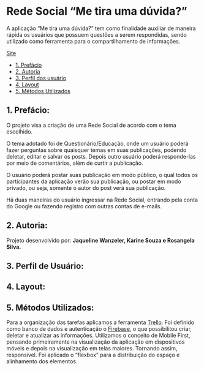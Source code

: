 # Rede Social “Me tira uma dúvida?”

A aplicação “Me tira uma dúvida?” tem como finalidade auxiliar de maneira rápida os usuários que possuem questões a serem respondidas, sendo utilizado como ferramenta para o compartilhamento de informações.

[Site]()

* [1. Prefácio](#1-prefácio)
* [2. Autoria](#2-autoria)
* [3. Perfil dos usuário](#3-perfil-dos-usuários)
* [4. Layout](#4-layout)
* [5. Métodos Utilizados](#5-métodos-utilizados)

## 1. Prefácio:

O projeto visa a criação de uma Rede Social de acordo com o tema escolhido. 

O tema adotado foi de Questionário/Educação, onde um usuário poderá fazer perguntas sobre quaisquer temas em suas publicações, podendo deletar, editar e salvar os posts. Depois outro usuário poderá responde-las por meio de comentários, além de curtir a publicação.

O usuário poderá postar suas publicação em modo público, o qual todos os participantes da aplicação verão sua publicação, ou postar em modo privado, ou seja, somente o autor do post verá sua publicação.

Há duas maneiras do usuário ingressar na Rede Social, entrando pela conta do Google ou fazendo registro com outras contas de e-mails.


## 2. Autoria:

Projeto desenvolvido por: **Jaqueline Wanzeler, Karine Souza e Rosangela Silva.**

## 3. Perfil de Usuário:

## 4. Layout:

## 5. Métodos Utilizados:

Para a organização das tarefas aplicamos a ferramenta [Trello](https://trello.com/b/M54eMQi1).
Foi definido como banco de dados e autenticação o [Firebase](), o que possibilitou criar, deletar e atualizar as informações.
Utilizamos o conceito de Mobile First, pensando primeiramente na visualização da aplicação em dispositivos móveis e depois na visualização em telas maiores. Tornando assim, responsivel.
Foi aplicado o “flexbox” para a distribuição do espaço e alinhamento dos elementos.
